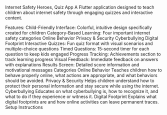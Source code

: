 Internet Safety Heroes, Quiz App A Flutter application designed to teach children about internet safety through engaging quizzes and interactive content.
  
Features:
Child-Friendly Interface: Colorful, intuitive design specifically created for children Category-Based Learning: Four important internet safety categories
Online Behavior 
Privacy & Security
Cyberbullying 
Digital Footprint
Interactive Quizzes: Fun quiz format with visual scenarios and multiple-choice questions 
Timed Questions: 15-second timer for each question to keep kids engaged 
Progress Tracking: Achievements section to track learning progress
Visual Feedback: Immediate feedback on answers with explanations
Results Screen: Detailed score information and motivational messages
Categories Online Behavior Teaches children how to behave properly online, what actions are appropriate, and what behaviors should be avoided. Privacy & Security Helps children understand how to protect their personal information and stay secure while using the internet. Cyberbullying Educates on what cyberbullying is, how to recognize it, and what to do if they experience or witness it. Digital Footprint Explains what digital footprints are and how online activities can leave permanent traces. Setup Instructions
